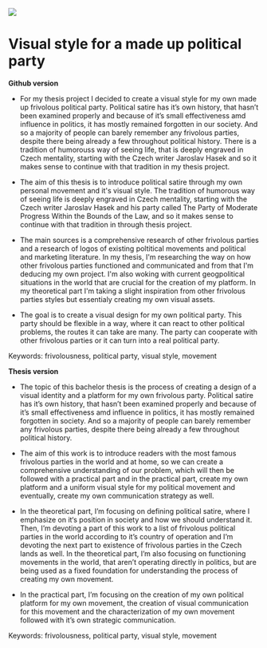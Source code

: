 ![](img/hunter-logo.PNG)

# Visual style for a made up political party

**Github version**

* For my thesis project I decided to create a visual style for my own made up frivolous political party. Political satire has it’s own history, that hasn’t been examined
properly and because of it’s small effectiveness amd influence in politics, it has mostly remained forgotten in our society. And so a majority of people can barely remember any
frivolous parties, despite there being already a few throughout political history. There is a tradition of humorouss way of seeing life, that is deeply engraved in Czech
mentality, starting with the Czech writer Jaroslav Hasek and so it makes sense to continue with that tradition in my thesis project.

* The aim of this thesis is to introduce political satire through my own personal movement and it's visual style. The tradition of humorous way of seeing life is deeply
engraved in Czech mentality, starting with the Czech writer Jaroslav Hasek and his party called The Party of Moderate Progress Within the Bounds of the Law, and so it makes
sense to continue with that tradition in through thesis project. 

* The main sources is a comprehensive research of other frivolous parties and a research of logos of existing poltitical movements and political and marketing literature. In my
thesis, I'm researching the way on how other frivolous parties functioned and communicated and from that I'm deducing my own project. I'm also woking with current geogpolitical
situations in the world that are crucial for the creation of my platform. In my theoretical part I'm taking a slight inspiration from other frivolous parties styles but
essentialy creating my own visual assets. 

* The goal is to create a visual design for my own political party. This party should be flexible in a way, where it can react to other political problems, the routes it can
take are many. The party can cooperate with other frivolous parties or it can turn into a real political party. 

Keywords: frivolousness, political party, visual style, movement

**Thesis version**

* The topic of this bachelor thesis is the process of creating a design of a visual identity and a platform for my own frivolous party. Political satire has it’s own history,
that hasn’t been examined properly and because of it’s small effectiveness amd influence in politics, it has mostly remained forgotten in society. And so a majority of people
can barely remember any frivolous parties, despite there being already a few throughout political history. 

* The aim of this work is to introduce readers with the most famous frivolous parties in the world and at home, so we can create a comprehensive understanding of our problem,
which will then be followed with a practical part and in the practical part, create my own platform and a uniform visual style for my political movement and eventually, create
my own communication strategy as well.

* In the theoretical part, I’m focusing on defining political satire, where I emphasize on it‘s position in society and how we should understand it. Then, I’m devoting a part of
this work to a list of frivolous political parties in the world according to it’s country of operation and I’m devoting the next part to existence of frivolous parties in the
Czech lands as well. In the theoretical part, I’m also focusing on functioning movements in the world, that aren’t operating directly in politics, but are being used as a fixed
foundation for understanding the process of creating my own movement. 

* In the practical part, I’m focusing on the creation of my own political platform for my own movement, the creation of visual communication for this movement and the
characterization of my own movement followed with it’s own strategic communication. 

Keywords: frivolousness, political party, visual style, movement
